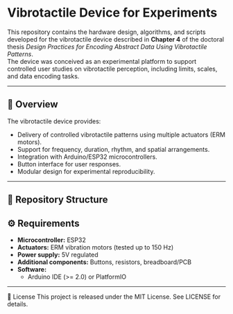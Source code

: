 # Vibrotactile Device for Experiments

This repository contains the hardware design, algorithms, and scripts developed for the vibrotactile device described in **Chapter 4** of the doctoral thesis *Design Practices for Encoding Abstract Data Using Vibrotactile Patterns*.  
The device was conceived as an experimental platform to support controlled user studies on vibrotactile perception, including limits, scales, and data encoding tasks.

---

## 📌 Overview
The vibrotactile device provides:
- Delivery of controlled vibrotactile patterns using multiple actuators (ERM motors).
- Support for frequency, duration, rhythm, and spatial arrangements.
- Integration with Arduino/ESP32 microcontrollers.
- Button interface for user responses.
- Modular design for experimental reproducibility.

---

## 📂 Repository Structure

## ⚙️ Requirements
- **Microcontroller:** ESP32
- **Actuators:** ERM vibration motors (tested up to 150 Hz)
- **Power supply:** 5V regulated
- **Additional components:** Buttons, resistors, breadboard/PCB
- **Software:** 
  - Arduino IDE (>= 2.0) or PlatformIO
---

📜 License
This project is released under the MIT License. See LICENSE for details.



